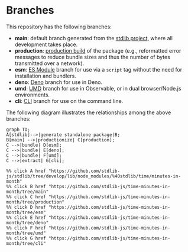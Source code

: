 <!--

@license Apache-2.0

Copyright (c) 2023 The Stdlib Authors.

Licensed under the Apache License, Version 2.0 (the "License");
you may not use this file except in compliance with the License.
You may obtain a copy of the License at

    http://www.apache.org/licenses/LICENSE-2.0

Unless required by applicable law or agreed to in writing, software
distributed under the License is distributed on an "AS IS" BASIS,
WITHOUT WARRANTIES OR CONDITIONS OF ANY KIND, either express or implied.
See the License for the specific language governing permissions and
limitations under the License.

-->

# Branches

This repository has the following branches:

-   **main**: default branch generated from the [stdlib project][stdlib-url], where all development takes place.
-   **production**: [production build][production-url] of the package (e.g., reformatted error messages to reduce bundle sizes and thus the number of bytes transmitted over a network).
-   **esm**: [ES Module][esm-url] branch for use via a `script` tag without the need for installation and bundlers.
-   **deno**: [Deno][deno-url] branch for use in Deno.
-   **umd**: [UMD][umd-url] branch for use in Observable, or in dual browser/Node.js environments.
-   **cli**: [CLI][cli-url] branch for use on the command line.

The following diagram illustrates the relationships among the above branches:

```mermaid
graph TD;
A[stdlib]-->|generate standalone package|B;
B[main] -->|productionize| C[production];
C -->|bundle| D[esm];
C -->|bundle| E[deno];
C -->|bundle| F[umd];
C -->|extract| G[cli];

%% click A href "https://github.com/stdlib-js/stdlib/tree/develop/lib/node_modules/%40stdlib/time/minutes-in-month"
%% click B href "https://github.com/stdlib-js/time-minutes-in-month/tree/main"
%% click C href "https://github.com/stdlib-js/time-minutes-in-month/tree/production"
%% click D href "https://github.com/stdlib-js/time-minutes-in-month/tree/esm"
%% click E href "https://github.com/stdlib-js/time-minutes-in-month/tree/deno"
%% click F href "https://github.com/stdlib-js/time-minutes-in-month/tree/umd"
%% click G href "https://github.com/stdlib-js/time-minutes-in-month/tree/cli"
```

[stdlib-url]: https://github.com/stdlib-js/stdlib/tree/develop/lib/node_modules/%40stdlib/time/minutes-in-month
[production-url]: https://github.com/stdlib-js/time-minutes-in-month/tree/production
[deno-url]: https://github.com/stdlib-js/time-minutes-in-month/tree/deno
[umd-url]: https://github.com/stdlib-js/time-minutes-in-month/tree/umd
[esm-url]: https://github.com/stdlib-js/time-minutes-in-month/tree/esm
[cli-url]: https://github.com/stdlib-js/time-minutes-in-month/tree/cli